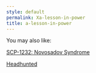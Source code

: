 ```yaml
---
style: default
permalink: Xa-lesson-in-power
title: a-lesson-in-power
---
```

You may also like:

[SCP-1232: Novosadov Syndrome](http://scp-wiki.net/scp-1232)

[Headhunted](http://scp-wiki.net/headhunted)
